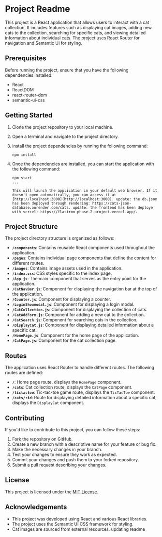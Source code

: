 # Project Readme

This project is a React application that allows users to interact with a cat collection. It includes features such as displaying cat images, adding new cats to the collection, searching for specific cats, and viewing detailed information about individual cats. The project uses React Router for navigation and Semantic UI for styling.

## Prerequisites

Before running the project, ensure that you have the following dependencies installed:

- React
- ReactDOM
- react-router-dom
- semantic-ui-css

## Getting Started

1. Clone the project repository to your local machine.
2. Open a terminal and navigate to the project directory.
3. Install the project dependencies by running the following command:
   ```
   npm install
   ```
4. Once the dependencies are installed, you can start the application with the following command:

   ```
   npm start
   ...

   This will launch the application in your default web browser. If it doesn't open automatically, you can access it at [http://localhost:3000](http://localhost:3000). update: the db.json has been deployed through rendering: https://cats-json-database.onrender.com/cats. update: the frontend has been deploye with vercel: https://flatiron-phase-2-project.vercel.app/.
   ```

## Project Structure

The project directory structure is organized as follows:

- **`/components`**: Contains reusable React components used throughout the application.
- **`/pages`**: Contains individual page components that define the content for different routes.
- **`/images`**: Contains image assets used in the application.
- **`/index.css`**: CSS styles specific to the index page.
- **`/App.js`**: The main component that serves as the entry point for the application.
- **`/CatNavBar.js`**: Component for displaying the navigation bar at the top of the application.
- **`/Counter.js`**: Component for displaying a counter.
- **`/LoginShowmodal.js`**: Component for displaying a login modal.
- **`/CatCollection.js`**: Component for displaying the collection of cats.
- **`/CatAddForm.js`**: Component for adding a new cat to the collection.
- **`/CatSearch.js`**: Component for searching cats in the collection.
- **`/DisplayCat.js`**: Component for displaying detailed information about a specific cat.
- **`/HomePage.js`**: Component for the home page of the application.
- **`/CatPage.js`**: Component for the cat collection page.

## Routes

The application uses React Router to handle different routes. The following routes are defined:

- **`/`**: Home page route, displays the `HomePage` component.
- **`/cats`**: Cat collection route, displays the `CatPage` component.
- **`/tictactoe`**: Tic-tac-toe game route, displays the `TicTacToe` component.
- **`/cats/:id`**: Route for displaying detailed information about a specific cat, displays the `DisplayCat` component.

## Contributing

If you'd like to contribute to this project, you can follow these steps:

1. Fork the repository on GitHub.
2. Create a new branch with a descriptive name for your feature or bug fix.
3. Make the necessary changes in your branch.
4. Test your changes to ensure they work as expected.
5. Commit your changes and push them to your forked repository.
6. Submit a pull request describing your changes.

## License

This project is licensed under the [MIT License](LICENSE).

## Acknowledgements

- This project was developed using React and various React libraries.
- The project uses the Semantic UI CSS framework for styling.
- Cat images are sourced from external resources.
  updating readme
